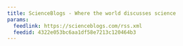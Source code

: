 ```yaml
---
title: ScienceBlogs - Where the world discusses science
params:
  feedlink: https://scienceblogs.com/rss.xml
  feedid: 4322e053bc6aa1df58e7213c120464b3
---
```


